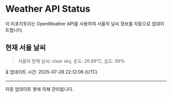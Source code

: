 
# Weather API Status

이 리포지토리는 OpenWeather API를 사용하여 서울의 날씨 정보를 자동으로 업데이트합니다.

## 현재 서울 날씨
> 서울의 현재 날씨: clear sky, 온도: 26.89°C, 습도: 89%

⏳ 업데이트 시간: 2025-07-28 22:12:06 (UTC)

---
자동 업데이트 봇에 의해 관리됩니다.
